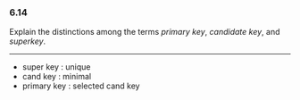 ### 6.14

Explain the distinctions among the terms <i>primary key</i>, <i>candidate key</i>, and <i>superkey</i>.

---

+ super key : unique
+ cand key : minimal
+ primary key : selected cand key

